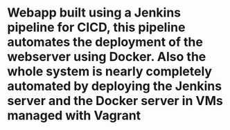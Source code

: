 # Webapp built using a Jenkins pipeline for CICD, this pipeline automates the deployment of the webserver using Docker. Also the whole system is nearly completely automated by deploying the Jenkins server and the Docker server in VMs managed with Vagrant
